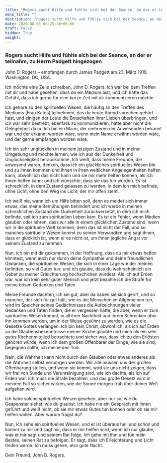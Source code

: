 ```yaml
---
title: "Rogers sucht Hilfe und fühlte sich bei der Seance, an der er teilnahm, zu Herrn Padgett hingezogen"
menu_title: ""
description: "Rogers sucht Hilfe und fühlte sich bei der Seance, an der er teilnahm, zu Herrn Padgett hingezogen"
date: 2020-08-01 06:25:48+00:66
draft: False
hidden: True
weight:
---
```

### Rogers sucht Hilfe und fühlte sich bei der Seance, an der er teilnahm, zu Herrn Padgett hingezogen

John D. Rogers – empfangen durch James Padgett am 23. März 1919, Washington, DC, USA.

Ich möchte eine Zeile schreiben, John D. Rogers. Ich war bei dem Treffen mit dir und habe gesehen, dass du ein Medium bist, und ich hatte das Gefühl, dass ich gerne für eine kurze Zeit mit dir kommunizieren möchte.

Ich gehöre zu den spirituellen Wesen, die häufig an den Treffen des Mediums (Frau Kates) teilnehmen, das du heute Abend sprechen gehört hast, und einigen der Leute die Botschaften ihrer Lieben überbringen, und ich war sehr bestrebt, ebenfalls zu kommunizieren, hatte aber nicht die Gelegenheit dazu. Ich bin ein Mann, der mehreren der Anwesenden bekannt war und der erkannt worden wäre, wenn mein Name erwähnt worden wäre, und der gerne empfangen worden wäre.

Ich bin sehr unglücklich in meinem jetzigen Zustand und in meiner Umgebung und möchte lernen, wie ich aus der Dunkelheit und Unglückseligkeit herauskomme. Ich weiß, dass meine Freunde, die anwesend waren, denken, dass ich ein glückliches spirituelles Wesen bin und zu ihnen kommen und ihnen in ihren weltlichen Angelegenheiten helfen kann, obwohl ich das nicht kann und sie mir mehr helfen können, als ich ihnen helfen kann; und ich wünschte, dass sie das tun würden. Es ist schrecklich, in dem Zustand gelassen zu werden, in dem ich mich befinde, ohne Licht, ohne den Weg ins Licht, der mir offen steht.

Ich weiß nie, wann ich um Hilfe bitten soll, denn es meldet sich immer etwas, das meine Bemühungen behindert und ich werde in meinen schrecklichen Zustand der Dunkelheit zurückversetzt, in dem ich mich befinde, seit ich zum spirituellen Leben kam. Es ist ein Fehler, wenn Medien glauben oder lehren, dass wir alle in einem glücklichen Zustand sind, wenn wir in die spirituelle Welt kommen, denn das ist nicht der Fall, und so manches spirituelle Wesen kommt zu seinen Verwandten und sagt ihnen, dass er glücklich ist, wenn er es nicht ist, um ihnen jegliche Angst vor seinem Zustand zu nehmen.

Nun, ich bin mit dir gekommen, in der Hoffnung, dass du mir etwas helfen könntest, wenn auch nur durch deine Sympathie und deine freundlichen Gedanken, die spirituellen Wesen, die sich in einer Lage wie der meinen befinden, so viel Gutes tun; und ich glaube, dass du wahrscheinlich ein Gebet zu meiner Erleichterung hochschicken würdest. Als ich auf Erden war, war ich kein sehr guter Mensch und jetzt bezahle ich die Strafe für meine bösen Gedanken und Taten.

Meine Freunde dachten, ich sei gut, aber da haben sie sich geirrt, und so mancher, der sich für gut hält, wie es die Menschen im Allgemeinen tun, wird im Speicher seines Gedächtnisses die Aufzeichnungen vieler Gedanken und Taten finden, die er vergessen hatte, die aber, wenn er zum spirituellen Wesen kommt, in all ihrer Nacktheit und ihrem Schrecken über ihn kommen werden, um in der Weise gesühnt zu werden, wie es die Gesetze Gottes verlangen. Ich bin kein Christ, obwohl ich, als ich auf Erden an die Glaubensbekenntnisse meiner Kirche glaubte und mich als ein sehr gutes Kirchenmitglied betrachtete und sicher war, dass ich zu den Erlösten gehören würde, wenn ich dem großen Offenbarer der Dinge, wie sie sind, begegnen sollte, ich meine den Tod.

Nein, die Wahrheit kann nicht durch den Glauben oder etwas anderes als die Wahrheit selbst verborgen werden. Wir alle müssen uns der großen Offenbarung stellen, und wenn sie kommt, wird sie uns nicht zeigen, dass wir frei von Sünde und Verunreinigung sind, wie ich dachte, als ich auf Erden war. Ich muss die Strafe bezahlen, und das große Gesetz wird in meinem Fall so sicher wirken, wie die Sonne morgen früh über deiner Welt aufgehen wird.

Ich habe solche spirituellen Wesen gesehen, aber nur so, wie du Gespenster siehst, wie du glaubst. Ich habe nie ein Gespräch mit ihnen geführt und weiß nicht, ob sie mir etwas Gutes tun können oder ob sie mir helfen wollen. Aber warum fragst du?

Nun, ich sehe ein spirituelles Wesen, und er ist überaus hell und schön und kommt zu mir und sagt mir, dass er mir helfen wird, wenn ich nur glaube, was er mir sagt und seinem Rat folge. Ich gehe mit ihm und tue mein Bestes, seinen Rat zu befolgen. Er sagt, dass ich Erleichterung und Licht finden werde. Ich muss gehen, also gute Nacht.

Dein Freund, John D. Rogers.
